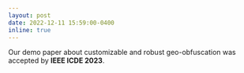 ```yaml
---
layout: post
date: 2022-12-11 15:59:00-0400
inline: true
---
```

Our demo paper about customizable and robust geo-obfuscation was accepted by **IEEE ICDE 2023**.
